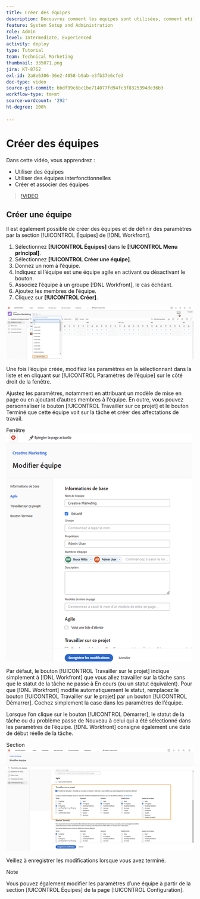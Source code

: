 ```yaml
---
title: Créer des équipes
description: Découvrez comment les équipes sont utilisées, comment utiliser des équipes interfonctionnelles et comment créer des équipes pour organiser les utilisateurs ou utilisatrices et accorder des autorisations.
feature: System Setup and Administration
role: Admin
level: Intermediate, Experienced
activity: deploy
type: Tutorial
team: Technical Marketing
thumbnail: 335071.png
jira: KT-8762
exl-id: 2a8e6306-36e2-4058-b9ab-e3fb37e6cfe3
doc-type: video
source-git-commit: bbdf99c6bc1be714077fd94fc3f8325394de36b3
workflow-type: tm+mt
source-wordcount: '292'
ht-degree: 100%

---
```


# Créer des équipes

Dans cette vidéo, vous apprendrez :

* Utiliser des équipes
* Utiliser des équipes interfonctionnelles
* Créer et associer des équipes

>[!VIDEO](https://video.tv.adobe.com/v/335071/?quality=12&learn=on&enablevpops=1)

## Créer une équipe

Il est également possible de créer des équipes et de définir des paramètres par la section [!UICONTROL Équipes] de [!DNL Workfront].

1. Sélectionnez **[!UICONTROL Équipes]** dans le **[!UICONTROL Menu principal]**.
1. Sélectionnez **[!UICONTROL Créer une équipe]**.
1. Donnez un nom à l’équipe.
1. Indiquez si l’équipe est une équipe agile en activant ou désactivant le bouton.
1. Associez l’équipe à un groupe [!DNL Workfront], le cas échéant.
1. Ajoutez les membres de l’équipe.
1. Cliquez sur **[!UICONTROL Créer]**.

![Menu Équipe sur la page [!UICONTROL Équipes]](assets/admin-fund-create-team.png)

Une fois l’équipe créée, modifiez les paramètres en la sélectionnant dans la liste et en cliquant sur [!UICONTROL Paramètres de l’équipe] sur le côté droit de la fenêtre.

Ajustez les paramètres, notamment en attribuant un modèle de mise en page ou en ajoutant d’autres membres à l’équipe. En outre, vous pouvez personnaliser le bouton [!UICONTROL Travailler sur ce projet] et le bouton Terminé que cette équipe voit sur la tâche et créer des affectations de travail.

Fenêtre ![[!UICONTROL Modifier l’équipe]](assets/admin-fund-team-settings.png)

Par défaut, le bouton [!UICONTROL Travailler sur le projet] indique simplement à [!DNL Workfront] que vous allez travailler sur la tâche sans que le statut de la tâche ne passe à En cours (ou un statut équivalent). Pour que [!DNL Workfront] modifie automatiquement le statut, remplacez le bouton [!UICONTROL Travailler sur le projet] par un bouton [!UICONTROL Démarrer]. Cochez simplement la case dans les paramètres de l’équipe.

Lorsque l’on clique sur le bouton [!UICONTROL Démarrer], le statut de la tâche ou du problème passe de Nouveau à celui qui a été sélectionné dans les paramètres de l’équipe. [!DNL Workfront] consigne également une date de début réelle de la tâche.

Section ![[!UICONTROL Travailler sur le projet] de la fenêtre [!UICONTROL Modifier l’équipe]](assets/admin-fund-start-button-team.png)

Veillez à enregistrer les modifications lorsque vous avez terminé.


>[!NOTE]
>
>Vous pouvez également modifier les paramètres d’une équipe à partir de la section [!UICONTROL Équipes] de la page [!UICONTROL Configuration].

<!--
learn more URLs
Create a team
Work On It and Done button overview
-->
